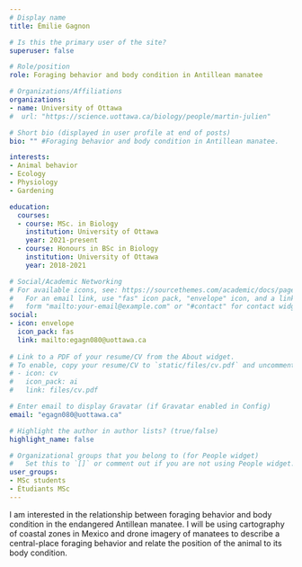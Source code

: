 ```yaml
---
# Display name
title: Émilie Gagnon

# Is this the primary user of the site?
superuser: false

# Role/position
role: Foraging behavior and body condition in Antillean manatee

# Organizations/Affiliations
organizations:
- name: University of Ottawa
#  url: "https://science.uottawa.ca/biology/people/martin-julien"

# Short bio (displayed in user profile at end of posts)
bio: "" #Foraging behavior and body condition in Antillean manatee.

interests:
- Animal behavior
- Ecology
- Physiology
- Gardening

education:
  courses:
  - course: MSc. in Biology
    institution: University of Ottawa
    year: 2021-present
  - course: Honours in BSc in Biology
    institution: University of Ottawa
    year: 2018-2021

# Social/Academic Networking
# For available icons, see: https://sourcethemes.com/academic/docs/page-builder/#icons
#   For an email link, use "fas" icon pack, "envelope" icon, and a link in the
#   form "mailto:your-email@example.com" or "#contact" for contact widget.
social:
- icon: envelope
  icon_pack: fas
  link: mailto:egagn080@uottawa.ca
  
# Link to a PDF of your resume/CV from the About widget.
# To enable, copy your resume/CV to `static/files/cv.pdf` and uncomment the lines below.
# - icon: cv
#   icon_pack: ai
#   link: files/cv.pdf

# Enter email to display Gravatar (if Gravatar enabled in Config)
email: "egagn080@uottawa.ca"

# Highlight the author in author lists? (true/false)
highlight_name: false

# Organizational groups that you belong to (for People widget)
#   Set this to `[]` or comment out if you are not using People widget.
user_groups:
- MSc students
- Étudiants MSc
---
```


I am interested in the relationship between foraging behavior and body condition in the endangered Antillean manatee. I will be using cartography of coastal zones in Mexico and drone imagery of manatees to describe a central-place foraging behavior and relate the position of the animal to its body condition.

